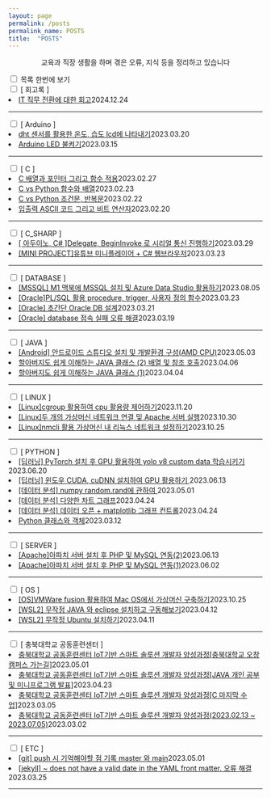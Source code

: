 ```yaml
---
layout: page
permalink: /posts
permalink_name: POSTS
title:  "POSTS"
---
```

<head>
    <script src="/contents.js"></script>
</head>
<!-- #b85c00 -->
<p style="text-align:center;"><span class="center_title">교육과 직장 생활을 하며 겪은 오류, 지식 등을 정리하고 있습니다</span></p>

<!-- **[ ARDUINO ]**

---
<b><a class="post_link" href="/arduino/2" title="2023.03.20 작성">2. dht 센서를 활용한 온도, 습도 lcd에 나타내기</a>
<a class="post_link" href="/arduino/1" title="2023.03.15 작성">1. Arduino LED 불켜기</a></b>

**[ C ]**

---
<b><a class="post_link" href="/C/4" title="2023.02.27 작성">4. C 배열과 포인터 그리고 함수 적용</a>
<a class="post_link" href="/C/3" title="2023.02.23 작성">3. C vs Python 함수와 배열</a>
<a class="post_link" href="/C/2" title="2023.02.22 작성">2. C vs Python 조건문, 반복문</a>
<a class="post_link" href="/C/1" title="2023.02.20 작성">1. 입출력 ASCII 코드 그리고 비트 연산자</a></b>

**[ C_SHARP ]**

---
<b><a class="post_link" href="/csharp/1" title="2023.03.23 작성">1. [MINI PROJECT]유튜브 미니플레이어 + C# 웹브라우저</a></b>

**[ ORACLE ]**

---
<b><a class="post_link" href="/oracle/3" title="2023.03.23 작성">3. PL/SQL 활용 procedure, trigger, 사용자 정의 함수</a>
<a class="post_link" href="/oracle/2" title="2023.03.21 작성">2. [MINI PROJECT] 초간단 Oracle DB 설계</a>
<a class="post_link" href="/oracle/1" title="2023.03.19 작성">1. Oracle database 접속 실패 오류 해결</a></b>

**[ PYTHON ]**

---
<b><a class="post_link" href="/python/1" title="2023.03.12 작성">1. Python 클래스와 객체</a></b>

**[ 충북대학교 공동훈련센터 ]**

---
<b><a class="post_link" href="/chungbuk_univ/2" title="2023.03.05 작성">2. 충북대학교 공동훈련센터 IoT기반 스마트 솔루션 개발자 양성과정[C 마지막 수업]</a>
<a class="post_link" href="/chungbuk_univ/1" title="2023.03.02 작성">1. 충북대학교 공동훈련센터 IoT기반 스마트 솔루션 개발자 양성과정(2023.02.13 ~ 2023.07.05)</a></b>


**[ ETC ]**

---
<b><a class="post_link" href="/etc/1" title="2023.03.25 작성">1. [jekyll] ~ does not have a valid date in the YAML front matter. 오류 해결</a></b> -->


<div class="accordion">
    <div class="m_container">
        <input type="checkbox" id="m_container">
        <label for="m_container" id="content">목록 한번에 보기</label>
    </div>
    <input type="checkbox" class="menus" id="menu12">
    <label for="menu12">[ 회고록 ]<em></em></label>
    <div>
        <li><a href="/reminiscence/1" title="2024.12.24 작성">IT 직무 전환에 대한 회고</a><span>2024.12.24</span></li>
        <hr>
    </div>
    <input type="checkbox" class="menus" id="menu01">
    <label for="menu01">[ Arduino ]</label>
    <div>
        <li><a href="/arduino/2" title="2023.03.20 작성">dht 센서를 활용한 온도, 습도 lcd에 나타내기</a><span>2023.03.20</span></li>
        <li><a href="/arduino/1" title="2023.03.15 작성">Arduino LED 불켜기</a><span>2023.03.15</span></li>
        <hr>
    </div>
    <input type="checkbox" class="menus" id="menu02">
    <label for="menu02">[ C ]<em></em></label>
    <div>
        <li><a href="/c/4" title="2023.02.27 작성">C 배열과 포인터 그리고 함수 적용</a><span>2023.02.27</span></li>
        <li><a href="/c/3" title="2023.02.23 작성">C vs Python 함수와 배열</a><span>2023.02.23</span></li>
        <li><a href="/c/2" title="2023.02.22 작성">C vs Python 조건문, 반복문</a><span>2023.02.22</span></li>
        <li><a href="/c/1" title="2023.02.20 작성">입출력 ASCII 코드 그리고 비트 연산자</a><span>2023.02.20</span></li>
        <hr>
    </div>
    <input type="checkbox" class="menus" id="menu03">
    <label for="menu03">[ C_SHARP ]<em></em></label>
    <div>
        <li><a href="/csharp/2" title="2023.03.29 작성">[ 아두이노, C# ]Delegate, BeginInvoke 로 시리얼 통신 진행하기</a><span>2023.03.29</span></li>
        <li><a href="/csharp/1" title="2023.03.23 작성">[MINI PROJECT]유튜브 미니플레이어 + C# 웹브라우저</a><span>2023.03.23</span></li>
        <hr>
    </div>
    <input type="checkbox" class="menus" id="menu04">
    <label for="menu04">[ DATABASE ]<em></em></label>
    <div>
        <li><a href="/database/4" title="2023.08.05 작성">[MSSQL] M1 맥북에 MSSQL 설치 및 Azure Data Studio 활용하기</a><span>2023.08.05</span></li>
        <li><a href="/database/3" title="2023.03.23 작성">[Oracle]PL/SQL 활용 procedure, trigger, 사용자 정의 함수</a><span>2023.03.23</span></li>
        <li><a href="/database/2" title="2023.03.21 작성">[Oracle] 초간단 Oracle DB 설계</a><span>2023.03.21</span></li>
        <li><a href="/database/1" title="2023.03.19 작성">[Oracle] database 접속 실패 오류 해결</a><span>2023.03.19</span></li>
        <hr>
    </div>
    <input type="checkbox" class="menus" id="menu05">
    <label for="menu05">[ JAVA ]<em></em></label>
    <div>
        <li><a href="/java/3" title="2023.05.03 작성">[Android] 안드로이드 스튜디오 설치 및 개발환경 구성(AMD CPU)</a><span>2023.05.03</span></li>
        <li><a href="/java/2" title="2023.04.06 작성">할아버지도 쉽게 이해하는 JAVA 클래스 (2) 배열 및 참조 호출</a><span>2023.04.06</span></li>
        <li><a href="/java/1" title="2023.04.04 작성">할아버지도 쉽게 이해하는 JAVA 클래스 (1)</a><span>2023.04.04</span></li>
        <hr>
    </div>
    <input type="checkbox" class="menus" id="menu06">
    <label for="menu06">[ LINUX ]<em></em></label>
    <div>
        <li><a href="/linux/3" title="2023.11.20 작성">[Linux]cgroup 활용하여 cpu 활용량 제어하기</a><span>2023.11.20</span></li>
        <li><a href="/linux/2" title="2023.10.30 작성">[Linux]두 개의 가상머신 네트워크 연결 및 Apache 서버 실행</a><span>2023.10.30</span></li>
        <li><a href="/linux/1" title="2023.10.25 작성">[Linux]nmcli 활용 가상머신 내 리눅스 네트워크 설정하기</a><span>2023.10.25</span></li>
        <hr>
    </div>
    <input type="checkbox" class="menus" id="menu07">
    <label for="menu07">[ PYTHON ]<em></em></label>
    <div>
        <li><a href="/python/6" title="2023.06.20 작성">[딥러닝] PyTorch 설치 후 GPU 활용하여 yolo v8 custom data 학습시키기
</a><span>2023.06.20</span></li>
        <li><a href="/python/5" title="2023.06.13 작성">[딥러닝] 윈도우 CUDA, cuDNN 설치하여 GPU 활용하기
</a><span>2023.06.13</span></li>
        <li><a href="/python/4" title="2023.05.01 작성">[데이터 분석] numpy random.rand에 관하여
</a><span>2023.05.01</span></li>
        <li><a href="/python/3" title="2023.04.24 작성">[데이터 분석] 다양한 차트 그래프</a><span>2023.04.24</span></li>
        <li><a href="/python/2" title="2023.04.24 작성">[데이터 분석] 데이터 오픈 + matplotlib 그래프 컨트롤</a><span>2023.04.24</span></li>
        <li><a href="/python/1" title="2023.03.12 작성">Python 클래스와 객체</a><span>2023.03.12</span></li>
        <hr>
    </div>
    <input type="checkbox" class="menus" id="menu08">
    <label for="menu08">[ SERVER ]<em></em></label>
    <div>
        <li><a href="/server/2" title="2023.06.13 작성">[Apache]아파치 서버 설치 후 PHP 및 MySQL 연동(2)</a><span>2023.06.13</span></li>
        <li><a href="/server/1" title="2023.06.02 작성">[Apache]아파치 서버 설치 후 PHP 및 MySQL 연동(1)</a><span>2023.06.02</span></li>
        <hr>
    </div>
    <input type="checkbox" class="menus" id="menu09">
    <label for="menu09">[ OS ]<em></em></label>
    <div>
        <li><a href="/OS/3" title="2023.10.25 작성">[OS]VMWare fusion 활용하여 Mac OS에서 가상머신 구축하기</a><span>2023.10.25</span></li>
        <li><a href="/OS/2" title="2023.04.12 작성">[WSL2] 무작정 JAVA 와 eclipse 설치하고 구동해보기</a><span>2023.04.12</span></li>
        <li><a href="/OS/1" title="2023.04.11 작성">[WSL2] 무작정 Ubuntu 설치하기</a><span>2023.04.11</span></li>
        <hr>
    </div>
    <input type="checkbox" class="menus" id="menu10">
    <label for="menu10">[ 충북대학교 공동훈련센터 ]<em></em></label>
    <div>
        <li><a href="/chungbuk_univ/4" title="2023.05.01 작성">충북대학교 공동훈련센터 IoT기반 스마트 솔루션 개발자 양성과정[충북대학교 오창캠퍼스 가는길]</a><span>2023.05.01</span></li>
        <li><a href="/chungbuk_univ/3" title="2023.04.23 작성">충북대학교 공동훈련센터 IoT기반 스마트 솔루션 개발자 양성과정[JAVA 개인 공부 및 미니프로그램 발표]</a><span>2023.04.23</span></li>
        <li><a href="/chungbuk_univ/2" title="2023.03.05 작성">충북대학교 공동훈련센터 IoT기반 스마트 솔루션 개발자 양성과정[C 마지막 수업]</a><span>2023.03.05</span></li>
        <li><a href="/chungbuk_univ/1" title="2023.03.02 작성">충북대학교 공동훈련센터 IoT기반 스마트 솔루션 개발자 양성과정(2023.02.13 ~ 2023.07.05)</a><span>2023.03.02</span></li>
        <hr>
    </div>
    <input type="checkbox" class="menus" id="menu11">
    <label for="menu11">[ ETC ]<em></em></label>
    <div>
        <li><a href="/etc/2" title="2023.05.01 작성">[git] push 시 기억해야할 점 기록 master 와 main</a><span>2023.05.01</span></li>
        <li><a href="/etc/1" title="2023.03.25 작성">[jekyll] ~ does not have a valid date in the YAML front matter. 오류 해결</a><span>2023.03.25</span></li>
        <hr>
    </div>
</div>